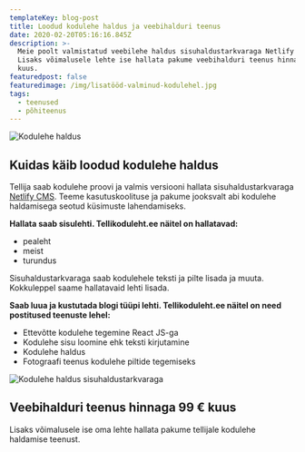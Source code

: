 ```yaml
---
templateKey: blog-post
title: Loodud kodulehe haldus ja veebihalduri teenus
date: 2020-02-20T05:16:16.845Z
description: >-
  Meie poolt valmistatud veebilehe haldus sisuhaldustarkvaraga Netlify CMS.
  Lisaks võimalusele lehte ise hallata pakume veebihalduri teenus hinnaga 99 €
  kuus. 
featuredpost: false
featuredimage: /img/lisatööd-valminud-kodulehel.jpg
tags:
  - teenused
  - põhiteenus
---
```

![Kodulehe haldus](/img/kodulehe-haldus.jpg "Kodulehe haldus")

## Kuidas käib loodud kodulehe haldus

Tellija saab kodulehe proovi ja valmis versiooni hallata sisuhaldustarkvaraga [Netlify CMS](https://www.netlifycms.org/). Teeme kasutuskoolituse ja pakume jooksvalt abi kodulehe haldamisega seotud küsimuste lahendamiseks. 

**Hallata saab sisulehti. Tellikoduleht.ee näitel on hallatavad:**

* pealeht
* meist
* turundus

Sisuhaldustarkvaraga saab kodulehele teksti ja pilte lisada ja muuta. Kokkuleppel saame hallatavaid lehti lisada.

**Saab luua ja kustutada blogi tüüpi lehti. Tellikoduleht.ee näitel on need postitused teenuste lehel:**

* Ettevõtte kodulehe tegemine React JS-ga
* Kodulehe sisu loomine ehk teksti kirjutamine
* Kodulehe haldus
* Fotograafi teenus kodulehe piltide tegemiseks

![Kodulehe haldus sisuhaldustarkvaraga](/img/kodulehe-haldus-sisuhaldustarkvaraga.jpg "Kodulehe haldus sisuhaldustarkvaraga")

## Veebihalduri teenus hinnaga 99 € kuus

Lisaks võimalusele ise oma lehte hallata pakume tellijale kodulehe haldamise teenust.
